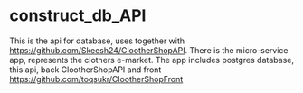 # construct_db_API

This is the api for database, uses together with https://github.com/Skeesh24/ClootherShopAPI.
There is the micro-service app, represents the clothers e-market. 
The app includes postgres database, this api, back ClootherShopAPI and front https://github.com/toqsukr/ClootherShopFront
